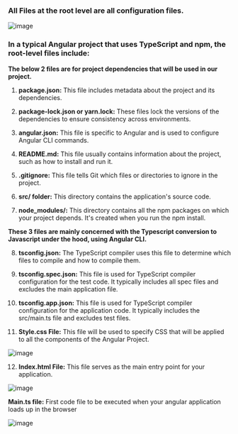 ### All Files at the root level are all configuration files.

![image](https://github.com/user-attachments/assets/213f8f55-dad8-49ac-b520-99cd669120a7)

### In a typical Angular project that uses TypeScript and npm, the root-level files include:

**The below 2 files are for project dependencies that will be used in our project.**

1. **package.json:** This file includes metadata about the project and its dependencies.

2. **package-lock.json or yarn.lock:** These files lock the versions of the dependencies to ensure consistency across environments.


3. **angular.json:** This file is specific to Angular and is used to configure Angular CLI commands.

4. **README.md:** This file usually contains information about the project, such as how to install and run it.

5. **.gitignore:** This file tells Git which files or directories to ignore in the project.

6. **src/ folder:** This directory contains the application's source code.

7. **node_modules/:** This directory contains all the npm packages on which your project depends. It's created when you run the npm install.

**These 3 files are mainly concerned with the Typescript conversion to Javascript under the hood, using Angular CLI.**

8. **tsconfig.json:** The TypeScript compiler uses this file to determine which files to compile and how to compile them.

9. **tsconfig.spec.json:** This file is used for TypeScript compiler configuration for the test code. It typically includes all spec files and excludes the main application file.

10. **tsconfig.app.json:** This file is used for TypeScript compiler configuration for the application code. It typically includes the src/main.ts file and excludes test files.



11. **Style.css File:** This file will be used to specify CSS that will be applied to all the components of the Angular Project.

![image](https://github.com/user-attachments/assets/033ad301-1e64-482a-b096-225e2d6d8325)

12. **Index.html File:** This file serves as the main entry point for your application.

![image](https://github.com/user-attachments/assets/7ad75290-9b47-4631-b6b3-d8aad97bc8bf)

**Main.ts file:** First code file to be executed when your angular application loads up in the browser

![image](https://github.com/user-attachments/assets/fdfb2cec-ed58-414b-86f4-fc1e787152eb)

